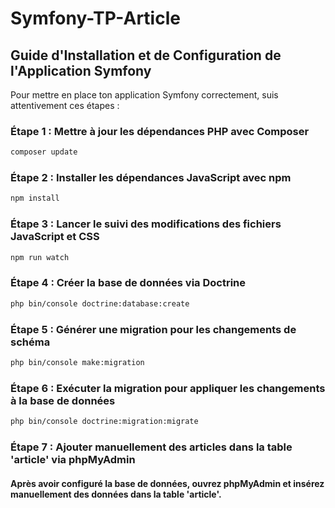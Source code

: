 # Symfony-TP-Article
## Guide d'Installation et de Configuration de l'Application Symfony

Pour mettre en place ton application Symfony correctement, suis attentivement ces étapes :

### Étape 1 : Mettre à jour les dépendances PHP avec Composer

```bash
composer update
```

### Étape 2 : Installer les dépendances JavaScript avec npm
```bash
npm install
```

### Étape 3 : Lancer le suivi des modifications des fichiers JavaScript et CSS
```bash
npm run watch
```
### Étape 4 : Créer la base de données via Doctrine
```bash
php bin/console doctrine:database:create
```

### Étape 5 : Générer une migration pour les changements de schéma
```bash
php bin/console make:migration
```

### Étape 6 : Exécuter la migration pour appliquer les changements à la base de données
```bash
php bin/console doctrine:migration:migrate
```

### Étape 7 : Ajouter manuellement des articles dans la table 'article' via phpMyAdmin
#### Après avoir configuré la base de données, ouvrez phpMyAdmin et insérez manuellement des données dans la table 'article'.

